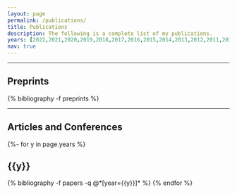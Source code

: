 ```yaml
---
layout: page
permalink: /publications/
title: Publications
description: The following is a complete list of my publications.
years: [2022,2021,2020,2019,2018,2017,2016,2015,2014,2013,2012,2011,2010,2009,2008,2005]
nav: true
---
```

<!-- _pages/publications.md -->

___

<h2>Preprints</h2>

<div class="publications">

{% bibliography -f preprints %}

</div>

___

<h2>Articles and Conferences</h2>

<div class="publications">

{%- for y in page.years %}
  <h2 class="year">{{y}}</h2>
  {% bibliography -f papers -q @*[year={{y}}]* %}
{% endfor %}

</div>
